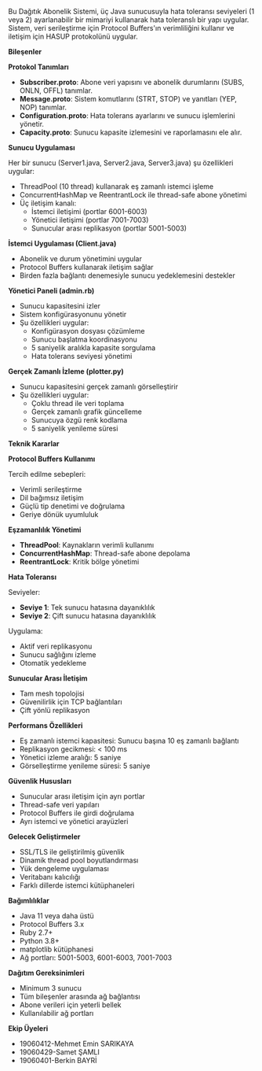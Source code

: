 Bu Dağıtık Abonelik Sistemi, üç Java sunucusuyla hata toleransı seviyeleri (1 veya 2) ayarlanabilir bir mimariyi kullanarak hata toleranslı bir yapı uygular. Sistem, veri serileştirme için Protocol Buffers'ın verimliliğini kullanır ve iletişim için HASUP protokolünü uygular.

**Bileşenler**

**Protokol Tanımları**

- **Subscriber.proto**: Abone veri yapısını ve abonelik durumlarını (SUBS, ONLN, OFFL) tanımlar.
- **Message.proto**: Sistem komutlarını (STRT, STOP) ve yanıtları (YEP, NOP) tanımlar.
- **Configuration.proto**: Hata tolerans ayarlarını ve sunucu işlemlerini yönetir.
- **Capacity.proto**: Sunucu kapasite izlemesini ve raporlamasını ele alır.

**Sunucu Uygulaması**

Her bir sunucu (Server1.java, Server2.java, Server3.java) şu özellikleri uygular:

- ThreadPool (10 thread) kullanarak eş zamanlı istemci işleme
- ConcurrentHashMap ve ReentrantLock ile thread-safe abone yönetimi
- Üç iletişim kanalı:
  - İstemci iletişimi (portlar 6001-6003)
  - Yönetici iletişimi (portlar 7001-7003)
  - Sunucular arası replikasyon (portlar 5001-5003)

**İstemci Uygulaması (Client.java)**

- Abonelik ve durum yönetimini uygular
- Protocol Buffers kullanarak iletişim sağlar
- Birden fazla bağlantı denemesiyle sunucu yedeklemesini destekler

**Yönetici Paneli (admin.rb)**

- Sunucu kapasitesini izler
- Sistem konfigürasyonunu yönetir
- Şu özellikleri uygular:
  - Konfigürasyon dosyası çözümleme
  - Sunucu başlatma koordinasyonu
  - 5 saniyelik aralıkla kapasite sorgulama
  - Hata tolerans seviyesi yönetimi

**Gerçek Zamanlı İzleme (plotter.py)**

- Sunucu kapasitesini gerçek zamanlı görselleştirir
- Şu özellikleri uygular:
  - Çoklu thread ile veri toplama
  - Gerçek zamanlı grafik güncelleme
  - Sunucuya özgü renk kodlama
  - 5 saniyelik yenileme süresi

**Teknik Kararlar**

**Protocol Buffers Kullanımı**

Tercih edilme sebepleri:

- Verimli serileştirme
- Dil bağımsız iletişim
- Güçlü tip denetimi ve doğrulama
- Geriye dönük uyumluluk

**Eşzamanlılık Yönetimi**

- **ThreadPool**: Kaynakların verimli kullanımı
- **ConcurrentHashMap**: Thread-safe abone depolama
- **ReentrantLock**: Kritik bölge yönetimi

**Hata Toleransı**

Seviyeler:

- **Seviye 1**: Tek sunucu hatasına dayanıklılık
- **Seviye 2**: Çift sunucu hatasına dayanıklılık

Uygulama:

- Aktif veri replikasyonu
- Sunucu sağlığını izleme
- Otomatik yedekleme

**Sunucular Arası İletişim**

- Tam mesh topolojisi
- Güvenilirlik için TCP bağlantıları
- Çift yönlü replikasyon

**Performans Özellikleri**

- Eş zamanlı istemci kapasitesi: Sunucu başına 10 eş zamanlı bağlantı
- Replikasyon gecikmesi: < 100 ms
- Yönetici izleme aralığı: 5 saniye
- Görselleştirme yenileme süresi: 5 saniye

**Güvenlik Hususları**

- Sunucular arası iletişim için ayrı portlar
- Thread-safe veri yapıları
- Protocol Buffers ile girdi doğrulama
- Ayrı istemci ve yönetici arayüzleri

**Gelecek Geliştirmeler**

- SSL/TLS ile geliştirilmiş güvenlik
- Dinamik thread pool boyutlandırması
- Yük dengeleme uygulaması
- Veritabanı kalıcılığı
- Farklı dillerde istemci kütüphaneleri

**Bağımlılıklar**

- Java 11 veya daha üstü
- Protocol Buffers 3.x
- Ruby 2.7+
- Python 3.8+
- matplotlib kütüphanesi
- Ağ portları: 5001-5003, 6001-6003, 7001-7003

**Dağıtım Gereksinimleri**

- Minimum 3 sunucu
- Tüm bileşenler arasında ağ bağlantısı
- Abone verileri için yeterli bellek
- Kullanılabilir ağ portları

**Ekip Üyeleri**

- 19060412-Mehmet Emin SARIKAYA
- 19060429-Samet ŞAMLI
- 19060401-Berkin BAYRİ
